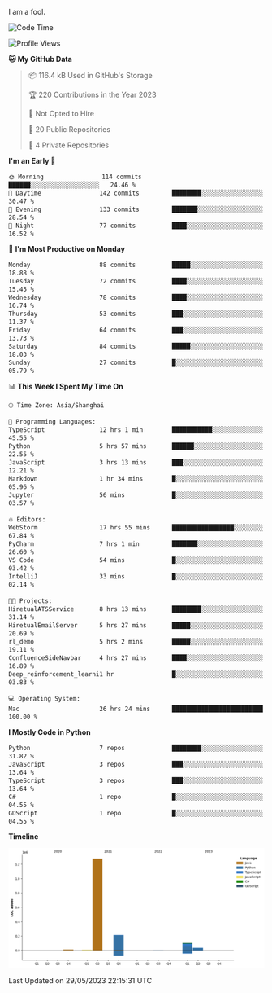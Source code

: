 I am a fool.

<!--START_SECTION:waka-->
![Code Time](http://img.shields.io/badge/Code%20Time-441%20hrs%2010%20mins-blue)

![Profile Views](http://img.shields.io/badge/Profile%20Views-3-blue)

**🐱 My GitHub Data** 

> 📦 116.4 kB Used in GitHub's Storage 
 > 
> 🏆 220 Contributions in the Year 2023
 > 
> 🚫 Not Opted to Hire
 > 
> 📜 20 Public Repositories 
 > 
> 🔑 4 Private Repositories 
 > 
**I'm an Early 🐤** 

```text
🌞 Morning                114 commits         ██████░░░░░░░░░░░░░░░░░░░   24.46 % 
🌆 Daytime                142 commits         ████████░░░░░░░░░░░░░░░░░   30.47 % 
🌃 Evening                133 commits         ███████░░░░░░░░░░░░░░░░░░   28.54 % 
🌙 Night                  77 commits          ████░░░░░░░░░░░░░░░░░░░░░   16.52 % 
```
📅 **I'm Most Productive on Monday** 

```text
Monday                   88 commits          █████░░░░░░░░░░░░░░░░░░░░   18.88 % 
Tuesday                  72 commits          ████░░░░░░░░░░░░░░░░░░░░░   15.45 % 
Wednesday                78 commits          ████░░░░░░░░░░░░░░░░░░░░░   16.74 % 
Thursday                 53 commits          ███░░░░░░░░░░░░░░░░░░░░░░   11.37 % 
Friday                   64 commits          ███░░░░░░░░░░░░░░░░░░░░░░   13.73 % 
Saturday                 84 commits          █████░░░░░░░░░░░░░░░░░░░░   18.03 % 
Sunday                   27 commits          █░░░░░░░░░░░░░░░░░░░░░░░░   05.79 % 
```


📊 **This Week I Spent My Time On** 

```text
🕑︎ Time Zone: Asia/Shanghai

💬 Programming Languages: 
TypeScript               12 hrs 1 min        ███████████░░░░░░░░░░░░░░   45.55 % 
Python                   5 hrs 57 mins       ██████░░░░░░░░░░░░░░░░░░░   22.55 % 
JavaScript               3 hrs 13 mins       ███░░░░░░░░░░░░░░░░░░░░░░   12.21 % 
Markdown                 1 hr 34 mins        █░░░░░░░░░░░░░░░░░░░░░░░░   05.96 % 
Jupyter                  56 mins             █░░░░░░░░░░░░░░░░░░░░░░░░   03.57 % 

🔥 Editors: 
WebStorm                 17 hrs 55 mins      █████████████████░░░░░░░░   67.84 % 
PyCharm                  7 hrs 1 min         ███████░░░░░░░░░░░░░░░░░░   26.60 % 
VS Code                  54 mins             █░░░░░░░░░░░░░░░░░░░░░░░░   03.42 % 
IntelliJ                 33 mins             █░░░░░░░░░░░░░░░░░░░░░░░░   02.14 % 

🐱‍💻 Projects: 
HiretualATSService       8 hrs 13 mins       ████████░░░░░░░░░░░░░░░░░   31.14 % 
HiretualEmailServer      5 hrs 27 mins       █████░░░░░░░░░░░░░░░░░░░░   20.69 % 
rl_demo                  5 hrs 2 mins        █████░░░░░░░░░░░░░░░░░░░░   19.11 % 
ConfluenceSideNavbar     4 hrs 27 mins       ████░░░░░░░░░░░░░░░░░░░░░   16.89 % 
Deep_reinforcement_learni1 hr                █░░░░░░░░░░░░░░░░░░░░░░░░   03.83 % 

💻 Operating System: 
Mac                      26 hrs 24 mins      █████████████████████████   100.00 % 
```

**I Mostly Code in Python** 

```text
Python                   7 repos             ████████░░░░░░░░░░░░░░░░░   31.82 % 
JavaScript               3 repos             ███░░░░░░░░░░░░░░░░░░░░░░   13.64 % 
TypeScript               3 repos             ███░░░░░░░░░░░░░░░░░░░░░░   13.64 % 
C#                       1 repo              █░░░░░░░░░░░░░░░░░░░░░░░░   04.55 % 
GDScript                 1 repo              █░░░░░░░░░░░░░░░░░░░░░░░░   04.55 % 
```



**Timeline**

![Lines of Code chart](https://raw.githubusercontent.com/VeejaLiu/VeejaLiu/master/assets/bar_graph.png)


 Last Updated on 29/05/2023 22:15:31 UTC
<!--END_SECTION:waka-->
